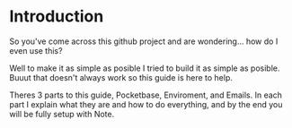 # Introduction

So you've come across this github project and are wondering... how do I even use this?

Well to make it as simple as posible I tried to build it as simple as posible. Buuut that doesn't always work so this guide is here to help.

Theres 3 parts to this guide, Pocketbase, Enviroment, and Emails.
In each part I explain what they are and how to do everything, and by the end you will be fully setup with Note.